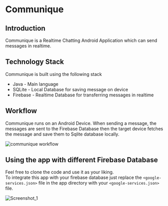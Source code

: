 # Communique

## Introduction
Communique is a Realtime Chatting Android Application which can send messages in realtime. 

## Technology Stack
Communique is built using the following stack
* Java - Main language
* SQLite - Local Database for saving message on device
* Firebase - Realtime Database for transferring messages in realtime 

## Workflow
Communique runs on an Android Device. When sending a message, the messages are sent to the Firebase Database then the target device fetches the message and save them to Sqlite database locally. 

![communique workflow](https://user-images.githubusercontent.com/59859592/115279108-e756ed00-a163-11eb-8718-19edbebc8eb2.jpg)

## Using the app with different Firebase Database
Feel free to clone the code and use it as your liking. <br/>
To integrate this app with your firebase database just replace the `<google-services.json>` file in the app directory with your `<google-services.json>` file.

![Screenshot_1](https://user-images.githubusercontent.com/59859592/115279743-b7f4b000-a164-11eb-9ae3-61b785dcd168.png)
